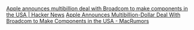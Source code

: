 
[Apple announces multibillion deal with Broadcom to make components in the USA | Hacker News](https://news.ycombinator.com/item?id=36044977)
[Apple Announces Multibillion-Dollar Deal With Broadcom to Make Components in the USA - MacRumors](https://www.macrumors.com/2023/05/23/apple-announces-deal-to-make-components-in-the-usa/)
